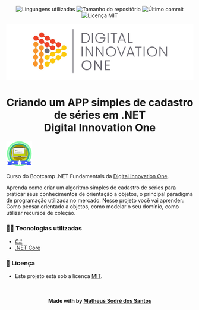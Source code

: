 <!-- Badges session -->
<p align="center">
  <!-- languages -->
  <img src="https://img.shields.io/github/languages/count/pleiterson/cadastro-series-dio?style=social" alt="Linguagens utilizadas">
  <!-- repo size -->
  <img src="https://img.shields.io/github/repo-size/Pleiterson/cadastro-series-dio?style=social" alt="Tamanho do repositório">
  <!-- last commit -->
  <img src="https://img.shields.io/github/last-commit/Pleiterson/cadastro-series-dio?style=social" alt="Último commit">
  <!-- licence MIT -->
  <img src="https://img.shields.io/github/license/Pleiterson/cadastro-series-dio?style=social" alt="Licença MIT">
</p>

<!--Banner session-->
<p align="center">
  <img src="./assets/banner.png" alt="DIO" title="Digital Innovation One">
</p>

<!--About session-->
<h1 align="center">Criando um APP simples de cadastro de séries em .NET<br>Digital Innovation One</h1>

<img src="./assets/badge.png" title="Badge" width="70" height="70">

Curso do Bootcamp .NET Fundamentals da [Digital Innovation One](https://digitalinnovation.one/).

Aprenda como criar um algoritmo simples de cadastro de séries para praticar seus conhecimentos de orientação a objetos, o principal paradigma de programação utilizada no mercado. Nesse projeto você vai aprender: Como pensar orientado a objetos, como modelar o seu domínio, como utilizar recursos de coleção.

<h3>👨‍💻 Tecnologias utilizadas</h3>

- [C#](https://docs.microsoft.com/pt-br/dotnet/csharp/)
- [.NET Core](https://dotnet.microsoft.com/download)

<!--License session-->
<h3>📝 Licença</h3>

- Este projeto está sob a licença [MIT](./LICENSE).

<!--Bottom session-->
<br><h4 align=center>Made with by <a target="_blank" href="https://github.com/MatheusSodreS" >Matheus Sodré dos Santos</a></h4>
